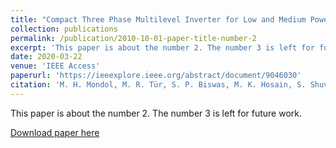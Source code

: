 ```yaml
---
title: "Compact Three Phase Multilevel Inverter for Low and Medium Power Photovoltaic Systems"
collection: publications
permalink: /publication/2010-10-01-paper-title-number-2
excerpt: 'This paper is about the number 2. The number 3 is left for future work.'
date: 2020-03-22
venue: 'IEEE Access'
paperurl: 'https://ieeexplore.ieee.org/abstract/document/9046030'
citation: 'M. H. Mondol, M. R. Tür, S. P. Biswas, M. K. Hosain, S. Shuvo and E. Hossain, "Compact Three Phase Multilevel Inverter for Low and Medium Power Photovoltaic Systems," in IEEE Access, vol. 8, pp. 60824-60837, 2020, doi: 10.1109/ACCESS.2020.2983131.'
---
```

This paper is about the number 2. The number 3 is left for future work.

[Download paper here](https://ieeexplore.ieee.org/stamp/stamp.jsp?tp=&arnumber=9046030)
